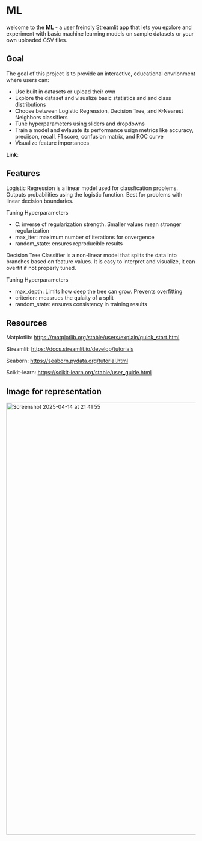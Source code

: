# ML 
welcome to the **ML** - a user freindly Streamlit app that lets you epxlore and experiment with basic machine learning models on sample datasets or your own uploaded CSV files.

## Goal
The goal of this project is to provide an interactive, educational envrionment where users can:
- Use built in datasets or upload their own
- Explore the dataset and visualize basic statistics and and class distributions 
- Choose between Logistic Regression, Decision Tree, and K-Nearest Neighbors classifiers
- Tune hyperparameters using sliders and dropdowns
- Train a model and evlauate its performance usign metrics like accuracy, preciison, recall, F1 score, confusion matrix, and ROC curve
- Visualize feature importances


**Link**: 


## Features
Logistic Regression is a linear model used for classfication problems. Outputs probabilities using the logistic function. Best for problems with linear decision boundaries.

Tuning Hyperparameters
- C: inverse of regularization strength. Smaller values mean stronger regularization
- max_iter: maximum number of iterations for onvergence
- random_state: ensures reproducible results

Decision Tree Classifier is a non-linear model that splits the data into branches based on feature values. It is easy to interpret and visualize, it can overfit if not properly tuned. 

Tuning Hyperparameters
- max_depth: Limits how deep the tree can grow. Prevents overfitting
- criterion: measrues the qulaity of a split
- random_state: ensures consistency in training results 


## Resources
Matplotlib: https://matplotlib.org/stable/users/explain/quick_start.html 

Streamlit: https://docs.streamlit.io/develop/tutorials

Seaborn: https://seaborn.pydata.org/tutorial.html

Scikit-learn: https://scikit-learn.org/stable/user_guide.html


## Image for representation 
<img width="1147" alt="Screenshot 2025-04-14 at 21 41 55" src="https://github.com/user-attachments/assets/70277ae7-fb51-4130-8def-21b7fa8f3a6e" />

